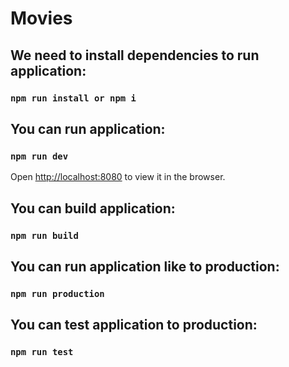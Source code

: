 # Movies

## We need to install dependencies to run application:

### `npm run install or npm i`

## You can run application:

### `npm run dev`

Open [http://localhost:8080](http://localhost:8080) to view it in the browser.

## You can build application:

### `npm run build`

## You can run application like to production:

### `npm run production`

## You can test application to production:

### `npm run test`
